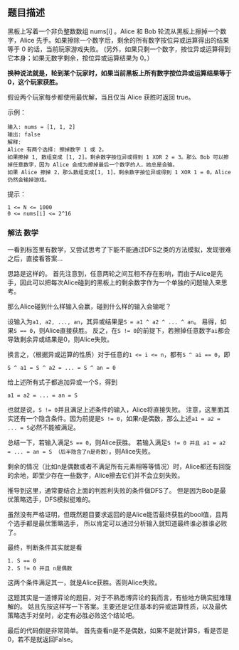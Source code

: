 ## 题目描述
黑板上写着一个非负整数数组 nums[i] 。Alice 和 Bob 轮流从黑板上擦掉一个数字，Alice 先手。如果擦除一个数字后，剩余的所有数字按位异或运算得出的结果等于 0 的话，当前玩家游戏失败。 (另外，如果只剩一个数字，按位异或运算得到它本身；如果无数字剩余，按位异或运算结果为 0。）

**换种说法就是，轮到某个玩家时，如果当前黑板上所有数字按位异或运算结果等于 0，这个玩家获胜。**

假设两个玩家每步都使用最优解，当且仅当 Alice 获胜时返回 true。

示例：
```
输入: nums = [1, 1, 2]
输出: false
解释: 
Alice 有两个选择: 擦掉数字 1 或 2。
如果擦掉 1, 数组变成 [1, 2]。剩余数字按位异或得到 1 XOR 2 = 3。那么 Bob 可以擦掉任意数字，因为 Alice 会成为擦掉最后一个数字的人，她总是会输。
如果 Alice 擦掉 2，那么数组变成[1, 1]。剩余数字按位异或得到 1 XOR 1 = 0。Alice 仍然会输掉游戏。
```

提示：
```
1 <= N <= 1000
0 <= nums[i] <= 2^16
```

### 解法 数学
一看到标签里有数学，又尝试思考了下能不能通过DFS之类的方法模拟，发现很难之后，直接看答案…

思路是这样的。
首先注意到，任意两轮之间互相不存在影响，而由于Alice是先手，因此可以把每次Alice碰到的黑板上的剩余数字作为一个单独的问题输入来思考。

那么Alice碰到什么样输入会赢，碰到什么样的输入会输呢？

设输入为`a1, a2, ..., an`，其异或结果是`S = a1 ^ a2 ^ ... ^ an`。
易得，如果`S == 0`，则Alice直接获胜。
反之，在`S != 0`的前提下，若擦掉任意数字`ai`都会导致剩余异或结果是0，则Alice失败。

换言之，（根据异或运算的性质）对于任意的`1 <= i <= n`，都有`S ^ ai == 0`，即
```text
S ^ a1 = S ^ a2 = ... = S ^ an = 0
```
给上述所有式子都追加异或一个S，得到
```text
a1 = a2 = ... = an = S
```
也就是说，`S != 0`并且满足上述条件的输入，Alice将直接失败。
注意，这里面其实还有一个隐含条件。因为前提是`S != 0`，如果`n`是偶数，那么上述`a1 = a2 = ... = S`必然不能被满足。

总结一下，若输入满足`S == 0`，则Alice获胜。
若输入满足`S != 0 并且 a1 = a2 = ... = an = S （后半隐含了n是奇数）`，则Alice失败。

剩余的情况（比如n是偶数或者不满足所有元素相等等情况）时，Alice都还有回旋的余地，即至少存在一些数字，Alice擦去它们并不会立刻失败。

推导到这里，通常要结合上面的判胜利失败的条件做DFS了。
但是因为Bob是最优策略选手，DFS模拟挺难的。

虽然没有严格证明，但既然题目要求返回的是Alice能否最终获胜的bool值，且两个选手都是最优策略选手，
所以肯定可以通过分析输入就知道最终谁必胜谁必败了。

最终，判断条件其实就是看
```text
1. S == 0
2. S != 0 并且 n是偶数
```
这两个条件满足其一，就是Alice获胜。否则Alice失败。

这题其实是一道博弈论的题目，对于不熟悉博弈论的我而言，有些地方确实挺难理解的。
姑且先按这样写一下答案。主要还是记住基本的异或运算性质，以及最优策略选手对垒时，必定有必胜必败这个结论吧。

最后的代码倒是非常简单。
首先查看n是不是偶数，如果不是就计算S，看是否是0，若不是就返回False。